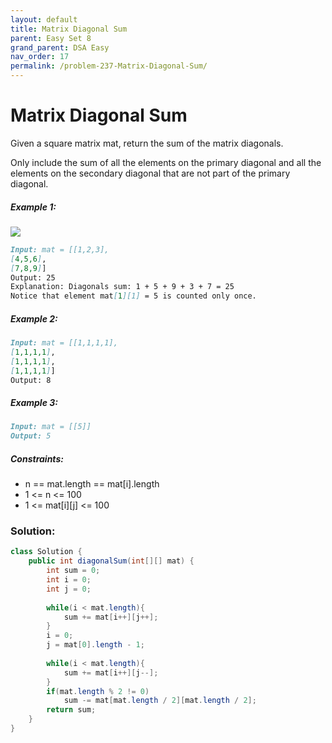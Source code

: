 ```yaml
---
layout: default
title: Matrix Diagonal Sum
parent: Easy Set 8
grand_parent: DSA Easy
nav_order: 17
permalink: /problem-237-Matrix-Diagonal-Sum/
---
```

# Matrix Diagonal Sum
Given a square matrix mat, return the sum of the matrix diagonals.

Only include the sum of all the elements on the primary diagonal and all the elements on the secondary diagonal that are not part of the primary diagonal.

##### Example 1:
![](../../assets/images/ds/sample_1911.png)

```markdown
Input: mat = [[1,2,3],
[4,5,6],
[7,8,9]]
Output: 25
Explanation: Diagonals sum: 1 + 5 + 9 + 3 + 7 = 25
Notice that element mat[1][1] = 5 is counted only once.
```
##### Example 2:
```markdown
Input: mat = [[1,1,1,1],
[1,1,1,1],
[1,1,1,1],
[1,1,1,1]]
Output: 8
```
##### Example 3:
```markdown
Input: mat = [[5]]
Output: 5
```
##### Constraints:
* n == mat.length == mat[i].length
* 1 <= n <= 100
* 1 <= mat[i][j] <= 100

### Solution:
```java
class Solution {
    public int diagonalSum(int[][] mat) {
        int sum = 0;
        int i = 0;
        int j = 0;
        
        while(i < mat.length){
            sum += mat[i++][j++];
        }
        i = 0;
        j = mat[0].length - 1;
        
        while(i < mat.length){
            sum += mat[i++][j--];
        }
        if(mat.length % 2 != 0)
            sum -= mat[mat.length / 2][mat.length / 2];
        return sum;
    }
}
```